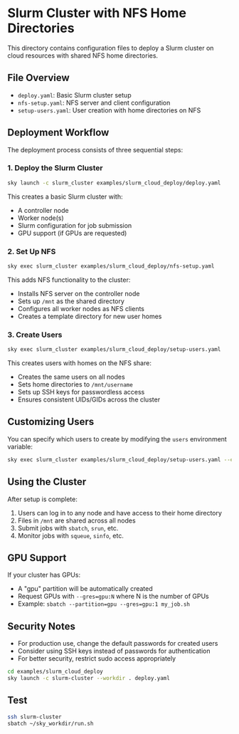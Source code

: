 # Slurm Cluster with NFS Home Directories

This directory contains configuration files to deploy a Slurm cluster on cloud resources with shared NFS home directories.

## File Overview

- `deploy.yaml`: Basic Slurm cluster setup
- `nfs-setup.yaml`: NFS server and client configuration
- `setup-users.yaml`: User creation with home directories on NFS

## Deployment Workflow

The deployment process consists of three sequential steps:

### 1. Deploy the Slurm Cluster

```bash
sky launch -c slurm_cluster examples/slurm_cloud_deploy/deploy.yaml
```

This creates a basic Slurm cluster with:
- A controller node
- Worker node(s)
- Slurm configuration for job submission
- GPU support (if GPUs are requested)

### 2. Set Up NFS

```bash
sky exec slurm_cluster examples/slurm_cloud_deploy/nfs-setup.yaml
```

This adds NFS functionality to the cluster:
- Installs NFS server on the controller node
- Sets up `/mnt` as the shared directory
- Configures all worker nodes as NFS clients
- Creates a template directory for new user homes

### 3. Create Users

```bash
sky exec slurm_cluster examples/slurm_cloud_deploy/setup-users.yaml
```

This creates users with homes on the NFS share:
- Creates the same users on all nodes
- Sets home directories to `/mnt/username`
- Sets up SSH keys for passwordless access
- Ensures consistent UIDs/GIDs across the cluster

## Customizing Users

You can specify which users to create by modifying the `users` environment variable:

```bash
sky exec slurm_cluster examples/slurm_cloud_deploy/setup-users.yaml --env users="carol dave eve"
```

## Using the Cluster

After setup is complete:

1. Users can log in to any node and have access to their home directory
2. Files in `/mnt` are shared across all nodes
3. Submit jobs with `sbatch`, `srun`, etc.
4. Monitor jobs with `squeue`, `sinfo`, etc.

## GPU Support

If your cluster has GPUs:
- A "gpu" partition will be automatically created
- Request GPUs with `--gres=gpu:N` where N is the number of GPUs
- Example: `sbatch --partition=gpu --gres=gpu:1 my_job.sh`

## Security Notes

- For production use, change the default passwords for created users
- Consider using SSH keys instead of passwords for authentication
- For better security, restrict sudo access appropriately

```bash
cd examples/slurm_cloud_deploy
sky launch -c slurm-cluster --workdir . deploy.yaml
```


## Test

```bash
ssh slurm-cluster
sbatch ~/sky_workdir/run.sh
```

